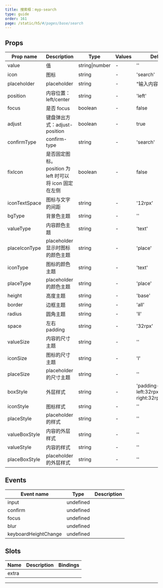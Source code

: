 ```yaml
---
title: 搜索框：myp-search
type: guide
order: 161
page: /static/h5/#/pages/base/search
---
```


## Props

| Prop name     | Description                                             | Type           | Values | Default                                   |
| ------------- | ------------------------------------------------------- | -------------- | ------ | ----------------------------------------- |
| value         | 值                                                      | string\|number | -      | ''                                        |
| icon          | 图标                                                    | string         | -      | 'search'                                  |
| placeholder   | placeholder                                             | string         | -      | "输入内容开始搜索"                        |
| position      | 内容位置：left/center                                   | string         | -      | 'left'                                    |
| focus         | 是否 focus                                              | boolean        | -      | false                                     |
| adjust        | 键盘弹出方式：adjust-position                           | boolean        | -      | true                                      |
| confirmType   | confirm-type                                            | string         | -      | 'search'                                  |
| fixIcon       | 是否固定图标。position 为 left 时可以将 icon 固定在左侧 | boolean        | -      | false                                     |
| iconTextSpace | 图标与文字的间距                                        | string         | -      | '12rpx'                                   |
| bgType        | 背景色主题                                              | string         | -      | ''                                        |
| valueType     | 内容颜色主题                                            | string         | -      | 'text'                                    |
| placeIconType | placeholder 显示时图标的颜色主题                        | string         | -      | 'place'                                   |
| iconType      | 图标的颜色主题                                          | string         | -      | 'text'                                    |
| placeType     | placeholder 的颜色主题                                  | string         | -      | 'place'                                   |
| height        | 高度主题                                                | string         | -      | 'base'                                    |
| border        | 边框主题                                                | string         | -      | 'all'                                     |
| radius        | 圆角主题                                                | string         | -      | 'll'                                      |
| space         | 左右 padding                                            | string         | -      | '32rpx'                                   |
| valueSize     | 内容的尺寸主题                                          | string         | -      | ''                                        |
| iconSize      | 图标的尺寸主题                                          | string         | -      | 'l'                                       |
| placeSize     | placeholder 的尺寸主题                                  | string         | -      | ''                                        |
| boxStyle      | 外层样式                                                | string         | -      | 'padding-left:32rpx;padding-right:32rpx;' |
| iconStyle     | 图标样式                                                | string         | -      | ''                                        |
| placeStyle    | placeholder 的样式                                      | string         | -      | ''                                        |
| valueBoxStyle | 内容的外层样式                                          | string         | -      | ''                                        |
| valueStyle    | 内容的样式                                              | string         | -      | ''                                        |
| placeBoxStyle | placeholder 的外层样式                                  | string         | -      | ''                                        |

## Events

| Event name           | Type      | Description |
| -------------------- | --------- | ----------- |
| input                | undefined |
| confirm              | undefined |
| focus                | undefined |
| blur                 | undefined |
| keyboardHeightChange | undefined |

## Slots

| Name  | Description | Bindings |
| ----- | ----------- | -------- |
| extra |             |          |

---

